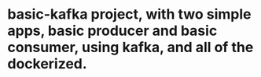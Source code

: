 # basic-kafka project, with two simple apps, basic producer and basic consumer, using kafka, and all of the dockerized.
